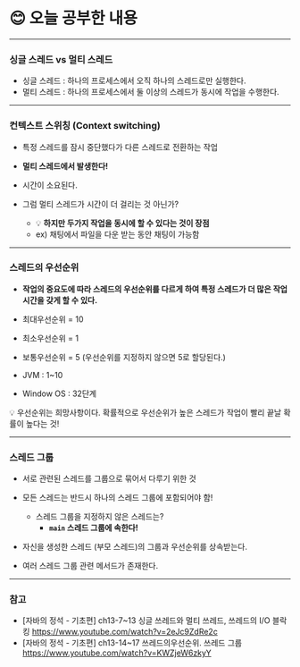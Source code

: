# 😊 오늘 공부한 내용


---
### 싱글 스레드 vs 멀티 스레드
- 싱글 스레드 : 하나의 프로세스에서 오직 하나의 스레드로만 실행한다.
- 멀티 스레드 : 하나의 프로세스에서 둘 이상의 스레드가 동시에 작업을 수행한다.

---
### 컨텍스트 스위칭 (Context switching)
- 특정 스레드를 잠시 중단했다가 다른 스레드로 전환하는 작업
- **멀티 스레드에서 발생한다!**
- 시간이 소요된다.


- 그럼 멀티 스레드가 시간이 더 걸리는 것 아닌가?
    - 💡 **하지만 두가지 작업을 동시에 할 수 있다는 것이 장점**
    - ex) 채팅에서 파일을 다운 받는 동안 채팅이 가능함


---

### 스레드의 우선순위
- **작업의 중요도에 따라 스레드의 우선순위를 다르게 하여 특정 스레드가 더 많은 작업시간을 갖게 할 수 있다.**


- 최대우선순위 = 10
- 최소우선순위 = 1
- 보통우선순위 = 5 (우선순위를 지정하지 않으면 5로 할당된다.)


- JVM : 1~10
- Window OS : 32단계

💡 우선순위는 희망사항이다. 확률적으로 우선순위가 높은 스레드가 작업이 빨리 끝날 확률이 높다는 것!

---

###  스레드 그룹
- 서로 관련된 스레드를 그룹으로 묶어서 다루기 위한 것


- 모든 스레드는 반드시 하나의 스레드 그룹에 포함되어야 함!
    - 스레드 그룹을 지정하지 않은 스레드는?
        - **`main` 스레드 그룹에 속한다!**


- 자신을 생성한 스레드 (부모 스레드)의 그룹과 우선순위를 상속받는다.
- 여러 스레드 그룹 관련 메서드가 존재한다.

---

### 참고
- [자바의 정석 - 기초편] ch13-7~13 싱글 쓰레드와 멀티 쓰레드, 쓰레드의 I/O 블락킹 https://www.youtube.com/watch?v=2eJc9ZdRe2c
- [자바의 정석 - 기초편] ch13-14~17 쓰레드의우선순위. 쓰레드 그룹 https://www.youtube.com/watch?v=KWZjeW6zkyY